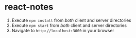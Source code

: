 # react-notes

1) Execute `npm install` from *both* client and server directories
2) Execute `npm start` from *both* client and server directories
3) Navigate to `http://localhost:3000` in your browser
